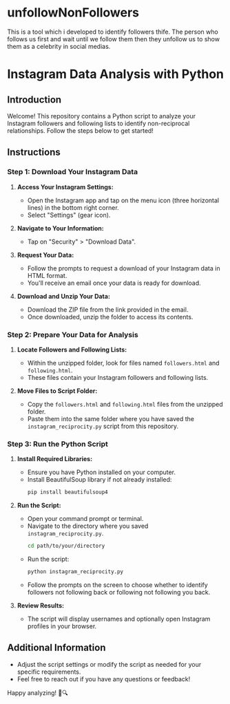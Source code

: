 # unfollowNonFollowers
This is a tool which i developed to identify followers thife. The person who follows us first and wait until we follow them then they unfollow us to show them as a celebrity in social medias.
# Instagram Data Analysis with Python

## Introduction

Welcome! This repository contains a Python script to analyze your Instagram followers and following lists to identify non-reciprocal relationships. Follow the steps below to get started!

## Instructions

### Step 1: Download Your Instagram Data

1. **Access Your Instagram Settings:**
   - Open the Instagram app and tap on the menu icon (three horizontal lines) in the bottom right corner.
   - Select "Settings" (gear icon).

2. **Navigate to Your Information:**
   - Tap on "Security" > "Download Data".

3. **Request Your Data:**
   - Follow the prompts to request a download of your Instagram data in HTML format.
   - You'll receive an email once your data is ready for download.

4. **Download and Unzip Your Data:**
   - Download the ZIP file from the link provided in the email.
   - Once downloaded, unzip the folder to access its contents.

### Step 2: Prepare Your Data for Analysis

1. **Locate Followers and Following Lists:**
   - Within the unzipped folder, look for files named `followers.html` and `following.html`.
   - These files contain your Instagram followers and following lists.

2. **Move Files to Script Folder:**
   - Copy the `followers.html` and `following.html` files from the unzipped folder.
   - Paste them into the same folder where you have saved the `instagram_reciprocity.py` script from this repository.

### Step 3: Run the Python Script

1. **Install Required Libraries:**
   - Ensure you have Python installed on your computer.
   - Install BeautifulSoup library if not already installed:
     ```bash
     pip install beautifulsoup4
     ```

2. **Run the Script:**
   - Open your command prompt or terminal.
   - Navigate to the directory where you saved `instagram_reciprocity.py`.
     ```bash
     cd path/to/your/directory
     ```
   - Run the script:
     ```bash
     python instagram_reciprocity.py
     ```
   - Follow the prompts on the screen to choose whether to identify followers not following back or following not following you back.

3. **Review Results:**
   - The script will display usernames and optionally open Instagram profiles in your browser.

## Additional Information

- Adjust the script settings or modify the script as needed for your specific requirements.
- Feel free to reach out if you have any questions or feedback!

Happy analyzing! 🚀🔍

